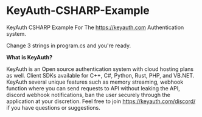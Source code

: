 # KeyAuth-CSHARP-Example
KeyAuth CSHARP Example For The https://keyauth.com Authentication system.

Change 3 strings in program.cs and you're ready.


**What is KeyAuth?**

KeyAuth is an Open source authentication system with cloud hosting plans as well. Client SDKs available for C++, C#, Python, Rust, PHP, and VB.NET. KeyAuth several unique features such as memory streaming, webhook function where you can send requests to API without leaking the API, discord webhook notifications, ban the user securely through the application at your discretion. Feel free to join https://keyauth.com/discord/ if you have questions or suggestions.